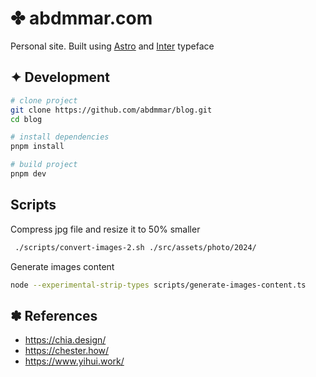 # ✤ abdmmar.com

Personal site. Built using [Astro](https://astro.build/) and [Inter](https://rsms.me/inter/) typeface

## ✦ Development

```bash
# clone project
git clone https://github.com/abdmmar/blog.git
cd blog

# install dependencies
pnpm install

# build project
pnpm dev
```

## Scripts

Compress jpg file and resize it to 50% smaller

```sh
 ./scripts/convert-images-2.sh ./src/assets/photo/2024/
```

Generate images content

```sh
node --experimental-strip-types scripts/generate-images-content.ts
```

## ✽ References

- https://chia.design/
- https://chester.how/
- https://www.yihui.work/
